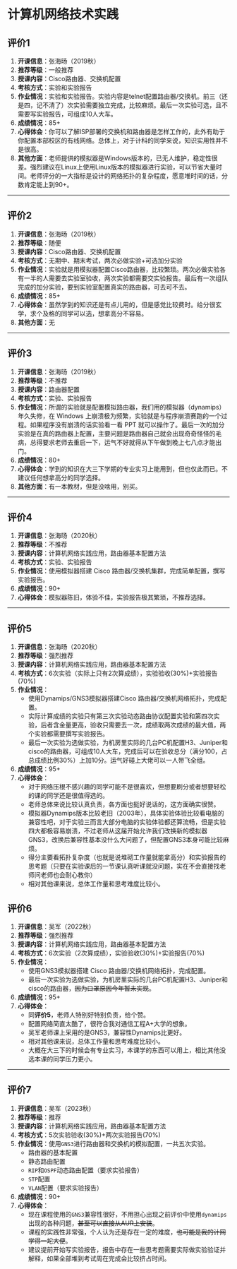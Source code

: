 # 计算机网络技术实践

## 评价1

1. **开课信息**：张海旸（2019秋）
2. **推荐等级**：一般推荐
3. **授课内容**：Cisco路由器、交换机配置
4. **考核方式**：实验和实验报告
5. **作业情况**：实验和实验报告。实验内容是telnet配置路由器/交换机。前三（还是四，记不清了）次实验需要独立完成，比较麻烦。最后一次实验可选，且不需要写实验报告，可组成10人大车。
6. **成绩情况**：85+
7. **心得体会**：你可以了解ISP部署的交换机和路由器是怎样工作的，此外有助于你配置本部校区的有线网络。总体上，对于计科的同学来说，知识实用性并不是很高。
8. **其他方面**：老师提供的模拟器是Windows版本的，已无人维护，稳定性很差。强烈建议在Linux上使用Linux版本的模拟器进行实验，可以节省大量时间。老师评分的一大指标是设计的网络拓扑的复杂程度，愿意堆时间的话，分数肯定能上到90+。

---

## 评价2

1. **开课信息**：张海旸（2019秋）
2. **推荐等级**：随便
3. **授课内容**：Cisco路由器、交换机配置
4. **考核方式**：无期中、期末考试，两次必做实验+可选加分实验
5. **作业情况**：实验就是用模拟器配置Cisco路由器，比较繁琐。两次必做实验各有一半的人需要去实验室验收，两次实验都需要交实验报告。最后有一次组队完成的加分实验，要到实验室配置真实的路由器，可去可不去。
6. **成绩情况**：85+
7. **心得体会**：虽然学到的知识还是有点儿用的，但是感觉比较费时。给分很玄学，求个及格的同学可以选，想拿高分不容易。
8. **其他方面**：无

---

## 评价3

1. **开课信息**：张海旸（2019秋）
2. **推荐等级**：不推荐
3. **授课内容**：路由器配置
4. **考核方式**：实验、实验报告
5. **作业情况**：所谓的实验就是配置模拟路由器，我们用的模拟器（dynamips）年久失修，在 Windows 上崩溃极为频繁，实验就是与程序崩溃赛跑的一个过程。如果程序没有崩溃的话实验看一看 PPT 就可以操作了。最后一次的加分实验是在真的路由器上配置，主要问题是路由器自己就会出现奇奇怪怪的毛病，总得要求老师去重启一下，运气不好就得从下午做到晚上七八点才能出门。
6. **成绩情况**：80+
7. **心得体会**：学到的知识在大三下学期的专业实习上能用到，但也仅此而已。不建议任何想拿高分的同学选择。
8. **其他方面**：有一本教材，但是没啥用，别买。

---

## 评价4

1. **开课信息**：张海旸（2020秋）
2. **推荐等级**：不推荐
3. **授课内容**：计算机网络实践应用，路由器基本配置方法
4. **考核方式**：实验、实验报告
5. **作业情况**：使用模拟器搭建 Cisco 路由器/交换机集群，完成简单配置，撰写实验报告。
6. **成绩情况**：90+
7. **心得体会**：模拟器陈旧，体验不佳，实验报告极其繁琐，不推荐选择。

---

## 评价5

1. **开课信息**：张海旸（2020秋）
2. **推荐等级**：强烈推荐
3. **授课内容**：计算机网络实践应用，路由器基本配置方法
4. **考核方式**：6次实验（实际上只有2次算成绩），实验验收(30%)+实验报告(70%)
5. **作业情况**：
   - 使用Dynamips/GNS3模拟器搭建Cisco 路由器/交换机网络拓扑，完成配置。
   - 实际计算成绩的实验只有第三次实验动态路由协议配置实验和第四次实验，后者含金量更高，验收只需要去一次，成绩取两次成绩的最大值，两个实验都需要撰写实验报告。
   - 最后一次实验为选做实验，为机房里实际的几台PC机配置H3、Juniper和cisco的路由器，可组成10人大车，完成后可以在验收总分（满分100，占总成绩比例30%）上加10分。运气好碰上大佬可以一人带飞全组。
6. **成绩情况**：95+
7. **心得体会**：
   - 对于网络压根不感兴趣的同学可能不是很喜欢，但想要刷分或者想要轻松的课的同学还是很值得选的。
   - 老师总体来说比较认真负责，各方面也挺好说话的，这方面确实很赞。
   - 模拟器Dynamips版本比较老旧（2003年），具体实验体验比较看电脑的兼容性吧，对于实验三而言大部分电脑的实验体验都还算流畅，但是实验四大都极容易崩溃，不过老师从这届开始允许我们改换新的模拟器GNS3，改换后兼容性基本没什么大问题了，但配置GNS3本身可能比较麻烦。
   - 得分主要看拓扑复杂度（也就是说堆砌工作量就能拿高分）和实验报告的思考题（只要在实验课后的一节课认真听课就没问题，实在不会直接找老师问老师也会耐心教你）
   - 相对其他课来说，总体工作量和思考难度比较小。

## 评价6

1. **开课信息**：吴军（2022秋）
2. **推荐等级**：强烈推荐
3. **授课内容**：计算机网络实践应用，路由器基本配置方法
4. **考核方式**：6次实验（2次算成绩），实验验收(30%)+实验报告(70%)
5. **作业情况**：
   - 使用GNS3模拟器搭建 Cisco 路由器/交换机网络拓扑，完成配置。
   - 最后一次实验为选做实验，为机房里实际的几台PC机配置H3、Juniper和cisco的路由器，~~因为口罩原因今年暂未实现~~。
6. **成绩情况**：95+
7. **心得体会**：
   - 同**评价5**，老师人特别好特别负责，给个赞。
   - 配置网络简直太酷了，很符合我对通信工程A+大学的想象。
   - 吴军老师课上采用的是GNS3，兼容性Dynamips比更好。
   - 相对其他课来说，总体工作量和思考难度比较小。
   - 大概在大三下的时候会有专业实习，本课学的东西可以用上，相比其他没选本课的同学压力更小。

---

## 评价7

1. **开课信息**：吴军（2023秋）
2. **推荐等级**：推荐
3. **授课内容**：计算机网络实践应用，路由器基本配置方法
4. **考核方式**：5次实验验收(30%)+两次实验报告(70%)
5. **作业情况**：使用`GNS3`进行路由器和交换机的模拟配置，一共五次实验。
   - 路由器的基本配置
   - 静态路由配置
   - `RIP`和`OSPF`动态路由配置（要求实验报告）
   - `STP`配置
   - `VLAN`配置（要求实验报告）
6. **成绩情况**：90+
7. **心得体会**：
   - 现在课程使用的`GNS3`兼容性很好，不用担心出现之前评价中使用`dynamips`出现的各种问题，~~甚至可以直接从AUR上安装~~。
   - 课程的实践性非常强，个人认为还是存在一定的难度，~~也可能是我的计网学得一坨大便~~。
   - 建议提前开始写实验报告，报告中存在一些思考题需要实际做实验验证并解释，如果全部堆到考试周在完成会比较挤占时间。
